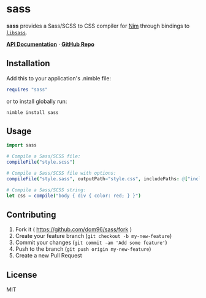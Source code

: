 # sass

**sass** provides a Sass/SCSS to CSS compiler for [Nim](https://nim-lang.org) through bindings to [`libsass`](https://github.com/sass/libsass/).

**[API Documentation](https://nimble.directory/docs/sass)** ·
**[GitHub Repo](https://github.com/dom96/sass)**

## Installation

Add this to your application's .nimble file:

```nim
requires "sass"
```

or to install globally run:

```
nimble install sass
```

## Usage

```nim
import sass

# Compile a Sass/SCSS file:
compileFile("style.scss")

# Compile a Sass/SCSS file with options:
compileFile("style.sass", outputPath="style.css", includePaths: @["includes"])

# Compile a Sass/SCSS string:
let css = compile("body { div { color: red; } }")
```

## Contributing

1. Fork it ( https://github.com/dom96/sass/fork )
2. Create your feature branch (`git checkout -b my-new-feature`)
3. Commit your changes (`git commit -am 'Add some feature'`)
4. Push to the branch (`git push origin my-new-feature`)
5. Create a new Pull Request

## License

MIT